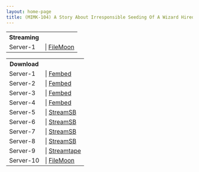 ```yaml
---
layout: home-page
title: (MIMK-104) A Story About Irresponsible Seeding Of A Wizard Hired By A Party – live-action Version-sales Of 20,000 Copies!
---
```


<table><tbody>
<tr>
<th>Streaming</th>
</tr>
<tr>
<td>Server-1</td>
<td>| <a href="https://filemoon.sx/e/6vy5cvj6p5mr" target="_blank">FileMoon</a></td>
</tr>
</tbody></table>

<table><tbody>
<tr>
<th>Download</th>
</tr>
<tr>
<td>Server-1</td>
<td>| <a href="https://fakyutube.com/f/7j70mtg1w6w83k2" target="_blank">Fembed</a></td>
</tr>
<tr>
<td>Server-2</td>
<td>| <a href="https://watchjavnow.xyz/f/pzl5gum6r8q-1p7" target="_blank">Fembed</a></td>
</tr>
<tr>
<td>Server-3</td>
<td>| <a href="https://mm9842.com/f/my2g2t5g0g685j-" target="_blank">Fembed</a></td>
</tr>
<tr>
<td>Server-4</td>
<td>| <a href="https://javhdfree.icu/f/w7zk6fny4d4462j" target="_blank">Fembed</a></td>
</tr>
<tr>
<td>Server-5</td>
<td>| <a href="https://javside.com/d/q6sx4coz5oxx.html" target="_blank">StreamSB</a></td>
</tr>
<tr>
<td>Server-6</td>
<td>| <a href="https://sbthe.com/d/xjwbt32c3l8q.html" target="_blank">StreamSB</a></td>
</tr>
<tr>
<td>Server-7</td>
<td>| <a href="https://sbthe.com/d/f577y53mq07f.html" target="_blank">StreamSB</a></td>
</tr>
<tr>
<td>Server-8</td>
<td>| <a href="https://mm9844.cc/d/1g5l1ydtejoh" target="_blank">StreamSB</a></td>
</tr>
<tr>
<td>Server-9</td>
<td>| <a href="https://streamtape.com/v/3Oe4Dr7KzPCL6z" target="_blank">Streamtape</a></td>
</tr>
<tr>
<td>Server-10</td>
<td>| <a href="https://filemoon.sx/d/w2cto9vuy11a" target="_blank">FileMoon</a></td>
</tr>
</tbody></table>
